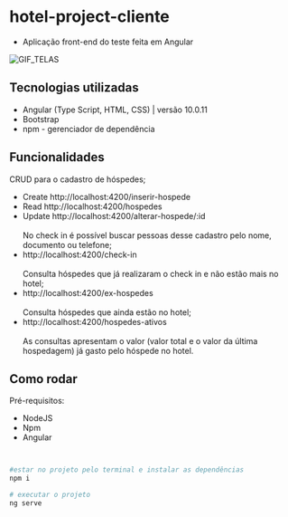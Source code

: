 # hotel-project-cliente
- Aplicação front-end do teste feita em Angular

![GIF_TELAS](https://github.com/Bruno-ferrariv/hotel-project-cliente/blob/main/gif/hotel_project_animacao.gif)

## Tecnologias utilizadas
- Angular (Type Script, HTML, CSS) | versão 10.0.11
- Bootstrap
- npm - gerenciador de dependência

## Funcionalidades
 
 CRUD para o cadastro de hóspedes;
 - Create http://localhost:4200/inserir-hospede </br>
 - Read http://localhost:4200/hospedes  </br>
 - Update http://localhost:4200/alterar-hospede/:id  </br></br>
 No check in é possível buscar pessoas desse cadastro pelo nome, documento ou telefone; </br>
 - http://localhost:4200/check-in </br></br>
 Consulta hóspedes que já realizaram o check in e não estão mais no hotel; </br>
 - http://localhost:4200/ex-hospedes </br></br>
 Consulta hóspedes que ainda estão no hotel; </br>
 - http://localhost:4200/hospedes-ativos </br></br>
 As consultas apresentam o valor (valor total e o valor da última hospedagem) já gasto pelo hóspede no hotel. </br>

## Como rodar
Pré-requisitos: 
- NodeJS
- Npm
- Angular

```bash


#estar no projeto pelo terminal e instalar as dependências
npm i

# executar o projeto
ng serve
```


